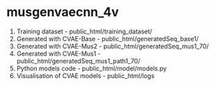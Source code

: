 # musgenvaecnn_4v

1. Training dataset - public_html/training_dataset/
2. Generated with CVAE-Base - public_html/generatedSeq_base1/
3. Generated with CVAE-Mus2 - public_html/generatedSeq_mus1_70/
4. Generated with CVAE-Mus1 - public_html/generatedSeq_mus1_path1_70/
4. Python models code - public_html/model/models.py
5. Visualisation of CVAE models - public_html/logs
